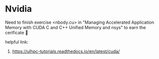 # Nvidia

Need to finish exercise <nbody.cu> in "Managing Accelerated Application Memory with CUDA C and C++ Unified Memory and nsys" 
to earn the cerificate 📄️


helpful link: 
1. https://ulhpc-tutorials.readthedocs.io/en/latest/cuda/

